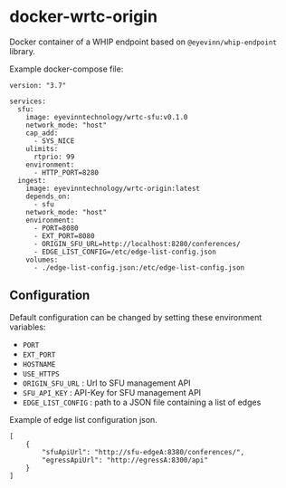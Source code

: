 # docker-wrtc-origin

Docker container of a WHIP endpoint based on `@eyevinn/whip-endpoint` library.

Example docker-compose file:

```
version: "3.7"

services:
  sfu:
    image: eyevinntechnology/wrtc-sfu:v0.1.0
    network_mode: "host"
    cap_add:
      - SYS_NICE
    ulimits:
      rtprio: 99
    environment:
      - HTTP_PORT=8280
  ingest:
    image: eyevinntechnology/wrtc-origin:latest
    depends_on:
      - sfu
    network_mode: "host"
    environment:
      - PORT=8080
      - EXT_PORT=8080
      - ORIGIN_SFU_URL=http://localhost:8280/conferences/
      - EDGE_LIST_CONFIG=/etc/edge-list-config.json
    volumes:
      - ./edge-list-config.json:/etc/edge-list-config.json
```

## Configuration

Default configuration can be changed by setting these environment variables:
- `PORT`
- `EXT_PORT`
- `HOSTNAME`
- `USE_HTTPS`
- `ORIGIN_SFU_URL` : Url to SFU management API
- `SFU_API_KEY` : API-Key for SFU management API
- `EDGE_LIST_CONFIG` : path to a JSON file containing a list of edges

Example of edge list configuration json.

```
[
    { 
        "sfuApiUrl": "http://sfu-edgeA:8380/conferences/", 
        "egressApiUrl": "http://egressA:8300/api"
    }
]
```

